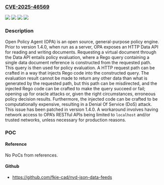 ### [CVE-2025-46569](https://cve.mitre.org/cgi-bin/cvename.cgi?name=CVE-2025-46569)
![](https://img.shields.io/static/v1?label=Product&message=opa&color=blue)
![](https://img.shields.io/static/v1?label=Version&message=%3C%201.4.0%20&color=brightgreen)
![](https://img.shields.io/static/v1?label=Vulnerability&message=CWE-863%3A%20Incorrect%20Authorization&color=brightgreen)
![](https://img.shields.io/static/v1?label=Vulnerability&message=CWE-94%3A%20Improper%20Control%20of%20Generation%20of%20Code%20('Code%20Injection')&color=brightgreen)

### Description

Open Policy Agent (OPA) is an open source, general-purpose policy engine. Prior to version 1.4.0, when run as a server, OPA exposes an HTTP Data API for reading and writing documents. Requesting a virtual document through the Data API entails policy evaluation, where a Rego query containing a single data document reference is constructed from the requested path. This query is then used for policy evaluation. A HTTP request path can be crafted in a way that injects Rego code into the constructed query. The evaluation result cannot be made to return any other data than what is generated by the requested path, but this path can be misdirected, and the injected Rego code can be crafted to make the query succeed or fail; opening up for oracle attacks or, given the right circumstances, erroneous policy decision results. Furthermore, the injected code can be crafted to be computationally expensive, resulting in a Denial Of Service (DoS) attack. This issue has been patched in version 1.4.0. A workaround involves having network access to OPA’s RESTful APIs being limited to `localhost` and/or trusted networks, unless necessary for production reasons.

### POC

#### Reference
No PoCs from references.

#### Github
- https://github.com/fkie-cad/nvd-json-data-feeds

